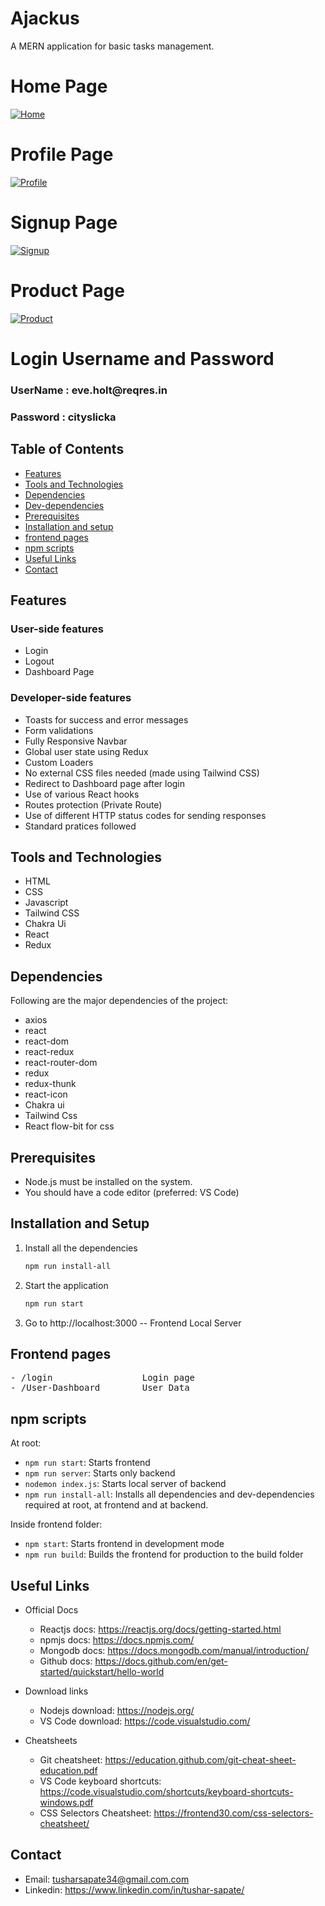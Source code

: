 # Ajackus

A MERN application for basic tasks management.
<h1>Home Page</h1>
<a href="https://ibb.co/yqn1dns"><img src="https://i.ibb.co/cQcHkcT/Home.png" alt="Home" border="0"></a>

<h1>Profile Page</h1>
<a href="https://ibb.co/RPcYh58"><img src="https://i.ibb.co/Mp7Z8Xd/Profile.png" alt="Profile" border="0"></a>

<h1>Signup Page</h1>
<a href="https://ibb.co/WFhHGsX"><img src="https://i.ibb.co/RPFgY7K/Signup.png" alt="Signup" border="0"></a>

<h1>Product Page</h1>
<a href="https://ibb.co/VTq27qL"><img src="https://i.ibb.co/qprktrD/Product.png" alt="Product" border="0"></a>

<h1>Login Username and Password</h1>

<h3> UserName : eve.holt@reqres.in</h3>
<h3> Password : cityslicka</h3>

## Table of Contents

- [Features](#features)
- [Tools and Technologies](#tools-and-technologies)
- [Dependencies](#dependencies)
- [Dev-dependencies](#dev-dependencies)
- [Prerequisites](#prerequisites)
- [Installation and setup](#installation-and-setup)
- [frontend pages](#frontend-pages)
- [npm scripts](#npm-scripts)
- [Useful Links](#useful-links)
- [Contact](#contact)

## Features

### User-side features

- Login
- Logout
- Dashboard Page

### Developer-side features

- Toasts for success and error messages
- Form validations
- Fully Responsive Navbar
- Global user state using Redux
- Custom Loaders
- No external CSS files needed (made using Tailwind CSS)
- Redirect to Dashboard page after login
- Use of various React hooks
- Routes protection (Private Route)
- Use of different HTTP status codes for sending responses
- Standard pratices followed

## Tools and Technologies

- HTML
- CSS
- Javascript
- Tailwind CSS
- Chakra Ui
- React
- Redux

## Dependencies

Following are the major dependencies of the project:

- axios
- react
- react-dom
- react-redux
- react-router-dom
- redux
- redux-thunk
- react-icon
- Chakra ui
- Tailwind Css
- React flow-bit for css

## Prerequisites

- Node.js must be installed on the system.
- You should have a code editor (preferred: VS Code)

## Installation and Setup

1. Install all the dependencies

   ```sh
   npm run install-all
   ```

3. Start the application

   ```sh
   npm run start
   ```

4. Go to http://localhost:3000 -- Frontend Local Server

## Frontend pages

<pre>
- /login                 Login page
- /User-Dashboard        User Data            
</pre>

## npm scripts

At root:

- `npm run start`: Starts frontend
- `npm run server`: Starts only backend
- `nodemon index.js`: Starts local server of backend
- `npm run install-all`: Installs all dependencies and dev-dependencies required at root, at frontend and at backend.

Inside frontend folder:

- `npm start`: Starts frontend in development mode
- `npm run build`: Builds the frontend for production to the build folder

## Useful Links

- Official Docs

  - Reactjs docs: https://reactjs.org/docs/getting-started.html
  - npmjs docs: https://docs.npmjs.com/
  - Mongodb docs: https://docs.mongodb.com/manual/introduction/
  - Github docs: https://docs.github.com/en/get-started/quickstart/hello-world

- Download links

  - Nodejs download: https://nodejs.org/
  - VS Code download: https://code.visualstudio.com/

- Cheatsheets
  - Git cheatsheet: https://education.github.com/git-cheat-sheet-education.pdf
  - VS Code keyboard shortcuts: https://code.visualstudio.com/shortcuts/keyboard-shortcuts-windows.pdf
  - CSS Selectors Cheatsheet: https://frontend30.com/css-selectors-cheatsheet/

## Contact

- Email: tusharsapate34@gmail.com.com
- Linkedin: https://www.linkedin.com/in/tushar-sapate/
